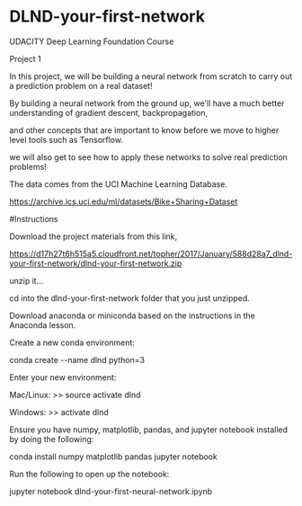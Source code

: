 # DLND-your-first-network

UDACITY Deep Learning Foundation Course

Project 1

In this project, we will be building a neural network from scratch to carry out a prediction problem on a real dataset!

By building a neural network from the ground up, we'll have a much better understanding of gradient descent, backpropagation,

and other concepts that are important to know before we move to higher level tools such as Tensorflow.

we will also get to see how to apply these networks to solve real prediction problems!

The data comes from the UCI Machine Learning Database.

https://archive.ics.uci.edu/ml/datasets/Bike+Sharing+Dataset

#Instructions

Download the project materials from this link,

https://d17h27t6h515a5.cloudfront.net/topher/2017/January/588d28a7_dlnd-your-first-network/dlnd-your-first-network.zip

unzip it...

cd into the dlnd-your-first-network folder that you just unzipped.

Download anaconda or miniconda based on the instructions in the Anaconda lesson.

Create a new conda environment:

conda create --name dlnd python=3

Enter your new environment:

Mac/Linux: >> source activate dlnd

Windows: >> activate dlnd

Ensure you have numpy, matplotlib, pandas, and jupyter notebook installed by doing the following:

conda install numpy matplotlib pandas jupyter notebook

Run the following to open up the notebook:

jupyter notebook dlnd-your-first-neural-network.ipynb
